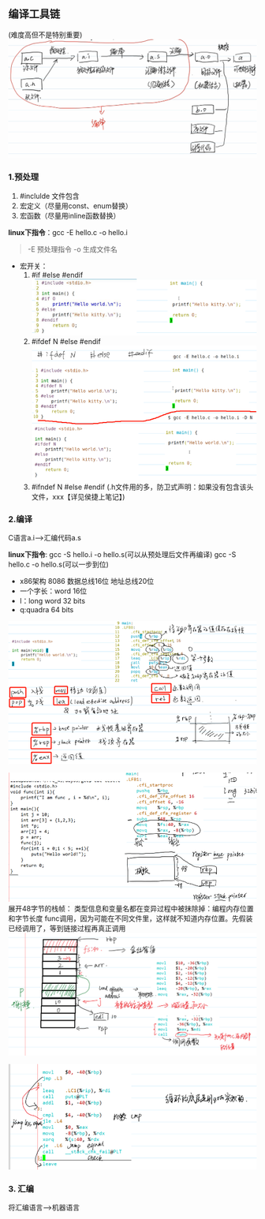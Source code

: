 ## 编译工具链
(难度高但不是特别重要)
![](images/2023-09-04-21-32-07.png)
### 1.预处理
1. #inclulde 文件包含
2. 宏定义（尽量用const、enum替换）
3. 宏函数（尽量用inline函数替换）

**linux下指令**：gcc -E hello.c -o hello.i
> -E 预处理指令
> -o 生成文件名

- 宏开关：
   1. #if #else #endif
![](images/2023-09-04-15-12-34.png)
   2. #ifdef N    #else   #endif
![](images/2023-09-04-15-13-20.png)   
   3. #ifndef N   #else   #endif    (.h文件用的多，防卫式声明：如果没有包含该头文件，xxx【详见侯捷上笔记】)


### 2.编译

C语言a.i-->汇编代码a.s

**linux下指令**:
    gcc -S hello.i -o hello.s(可以从预处理后文件再编译)
    gcc -S hello.c -o hello.s(可以一步到位)

- x86架构 8086 数据总线16位  地址总线20位
- 一个字长：word 16位
- l：long word 32 bits
- q:quadra 64 bits

![](images/2023-09-04-21-02-30.png)

![](images/2023-09-05-11-05-36.png)
展开48字节的栈帧：
类型信息和变量名都在变异过程中被抹除掉：编程内存位置和字节长度
func调用，因为可能在不同文件里，这样就不知道内存位置。先假装已经调用了，等到链接过程再真正调用
![](images/2023-09-05-11-10-25.png)

![](images/2023-09-05-11-45-24.png)
### 3. 汇编
将汇编语言-->机器语言



